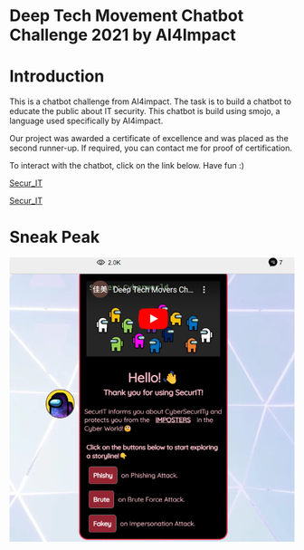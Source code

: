 # Deep Tech Movement Chatbot Challenge 2021 by AI4Impact

<h1>Introduction</h1>
<p>
This is a chatbot challenge from AI4impact. The task is to build a chatbot to educate the public about IT security. This chatbot is build using smojo, a language used specifically by AI4impact. 
</p>
<p>
Our project was awarded a certificate of excellence and was placed as the second runner-up. If required, you can contact me for proof of certification. 
</p>

<p>To interact with the chatbot, click on the link below. Have fun :)</p>
</p><a href="https://app.smojo.org/anneong/secur_IT" target="_blank">Secur_IT</a><p>
<p><a href="https://app.smojo.org/anneong/secur_IT" target="_blank" >Secur_IT</a></p>

<h1>Sneak Peak</h1>
  
![Screenshot](Secur_IT_Chatbot.png)


